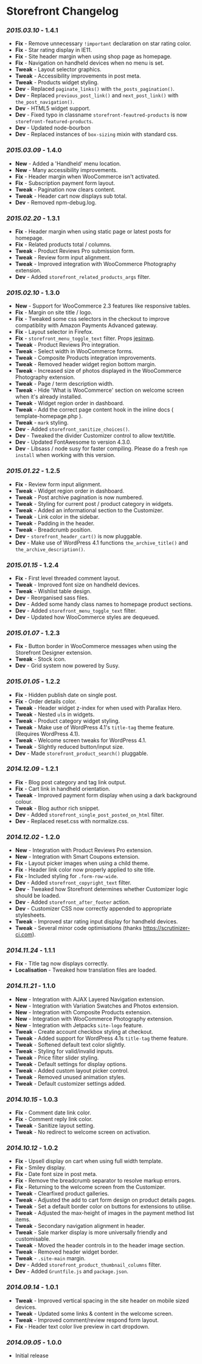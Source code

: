 # Storefront Changelog

### *2015.03.10* - 1.4.1
* **Fix** - Remove unnecessary `!important` declaration on star rating color.
* **Fix** - Star rating display in IE11.
* **Fix** - Site header margin when using shop page as homepage.
* **Fix** - Navigation on handheld devices when no menu is set.
* **Tweak** - Layout selector graphics.
* **Tweak** - Accessibility improvements in post meta.
* **Tweak** - Products widget styling.
* **Dev** - Replaced `paginate_links()` with `the_posts_pagination()`.
* **Dev** - Replaced `previous_post_link()` and `next_post_link()` with `the_post_navigation()`.
* **Dev** - HTML5 widget support.
* **Dev** - Fixed typo in classname `storefront-feautred-products` is now `storefront-featured-products`.
* **Dev** - Updated node-bourbon
* **Dev** - Replaced instances of `box-sizing` mixin with standard css.

### *2015.03.09* - 1.4.0
* **New** - Added a 'Handheld' menu location.
* **New** - Many accessibility improvements.
* **Fix** - Header margin when WooCommerce isn't activated.
* **Fix** - Subscription payment form layout.
* **Tweak** - Pagination now clears content.
* **Tweak** - Header cart now displays sub total.
* **Dev** - Removed npm-debug.log.

### *2015.02.20* - 1.3.1
* **Fix** - Header margin when using static page or latest posts for homepage.
* **Fix** - Related products total / columns.
* **Tweak** - Product Reviews Pro submission form.
* **Tweak** - Review form input alignment.
* **Tweak** - Improved integration with WooCommerce Photography extension.
* **Dev** - Added `storefront_related_products_args` filter.

### *2015.02.10* - 1.3.0
* **New** - Support for WooCommerce 2.3 features like responsive tables.
* **Fix** - Margin on site title / logo.
* **Fix** - Tweaked some css selectors in the checkout to improve compatiblity with Amazon Payments Advanced gateway.
* **Fix** - Layout selector in Firefox.
* **Fix** - `storefront_menu_toggle_text` filter. Props [jesinwp](https://github.com/jesinwp).
* **Tweak** - Product Reviews Pro integration.
* **Tweak** - Select width in WooCommerce forms.
* **Tweak** - Composite Products integration improvements.
* **Tweak** - Removed header widget region bottom margin.
* **Tweak** - Increased size of photos displayed in the WooCommerce Photography extension.
* **Tweak** - Page / term description width.
* **Tweak** - Hide 'What is WooCommerce' section on welcome screen when it's already installed.
* **Tweak** - Widget region order in dashboard.
* **Tweak** - Add the correct page content hook in the inline docs ( template-homepage.php ).
* **Tweak** - `mark` styling.
* **Dev** - Added `storefront_sanitize_choices()`.
* **Dev** - Tweaked the divider Customizer control to allow text/title.
* **Dev** - Updated FontAwesome to version 4.3.0.
* **Dev** - Libsass / node susy for faster compiling. Please do a fresh `npm install` when working with this version.

### *2015.01.22* - 1.2.5
* **Fix** - Review form input alignment.
* **Tweak** - Widget region order in dashboard.
* **Tweak** - Post archive pagination is now numbered.
* **Tweak** - Styling for current post / product category in widgets.
* **Tweak** - Added an informational section to the Customizer.
* **Tweak** - Link color in the sidebar.
* **Tweak** - Padding in the header.
* **Tweak** - Breadcrumb position.
* **Dev** - `storefront_header_cart()` is now pluggable.
* **Dev** - Make use of WordPress 4.1 functions `the_archive_title()` and `the_archive_description()`.

### *2015.01.15* - 1.2.4
* **Fix** - First level threaded comment layout.
* **Tweak** - Improved font size on handheld devices.
* **Tweak** - Wishlist table design.
* **Dev** - Reorganised sass files.
* **Dev** - Added some handy class names to homepage product sections.
* **Dev** - Added `storefront_menu_toggle_text` filter.
* **Dev** - Updated how WooCommerce styles are dequeued.

### *2015.01.07* - 1.2.3
* **Fix** - Button border in WooCommerce messages when using the Storefront Designer extension.
* **Tweak** - Stock icon.
* **Dev** - Grid system now powered by Susy.

### *2015.01.05* - 1.2.2
* **Fix** - Hidden publish date on single post.
* **Fix** - Order details color.
* **Tweak** - Header widget z-index for when used with Parallax Hero.
* **Tweak** - Nested `ul`s in widgets.
* **Tweak** - Product category widget styling.
* **Tweak** - Make use of WordPress 4.1's `title-tag` theme feature. (Requires WordPress 4.1).
* **Tweak** - Welcome screen tweaks for WordPress 4.1.
* **Tweak** - Slightly reduced button/input size.
* **Dev** - Made `storefront_product_search()` pluggable.

### *2014.12.09* - 1.2.1
* **Fix** - Blog post category and tag link output.
* **Fix** - Cart link in handheld orientation.
* **Tweak** - Improved payment form display when using a dark background colour.
* **Tweak** - Blog author rich snippet.
* **Dev** - Added `storefront_single_post_posted_on_html` filter.
* **Dev** - Replaced reset.css with normalize.css.

### *2014.12.02* - 1.2.0
* **New** - Integration with Product Reviews Pro extension.
* **New** - Integration with Smart Coupons extension.
* **Fix** - Layout picker images when using a child theme.
* **Fix** - Header link color now properly applied to site title.
* **Fix** - Included styling for `.form-row-wide`.
* **Dev** - Added `storefront_copyright_text` filter.
* **Dev** - Tweaked how Storefront determines whether Customizer logic should be loaded.
* **Dev** - Added `storefront_after_footer` action.
* **Dev** - Customizer CSS now correctly appended to appropriate stylesheets.
* **Tweak** - Improved star rating input display for handheld devices.
* **Tweak** - Several minor code optimisations (thanks https://scrutinizer-ci.com).

### *2014.11.24* - 1.1.1
* **Fix** - Title tag now displays correctly.
* **Localisation** - Tweaked how translation files are loaded.

### *2014.11.21* - 1.1.0
* **New** - Integration with AJAX Layered Navigation extension.
* **New** - Integration with Variation Swatches and Photos extension.
* **New** - Integration with Composite Products extension.
* **New** - Integration with WooCommerce Photography extension.
* **New** - Integration with Jetpacks `site-logo` feature.
* **Tweak** - Create account checkbox styling at checkout.
* **Tweak** - Added support for WordPress 4.1s `title-tag` theme feature.
* **Tweak** - Softened default text color slightly.
* **Tweak** - Styling for valid/invalid inputs.
* **Tweak** - Price filter slider styling.
* **Tweak** - Default settings for display options.
* **Tweak** - Added custom layout picker control.
* **Tweak** - Removed unused animation styles.
* **Tweak** - Default customizer settings added.

### *2014.10.15* - 1.0.3
* **Fix** - Comment date link color.
* **Fix** - Comment reply link color.
* **Tweak** - Sanitize layout setting.
* **Tweak** - No redirect to welcome screen on activation.

### *2014.10.12* - 1.0.2
* **Fix** - Upsell display on cart when using full width template.
* **Fix** - Smiley display.
* **Fix** - Date font size in post meta.
* **Fix** - Remove the breadcrumb separator to resolve markup errors.
* **Fix** - Returning to the welcome screen from the Customizer.
* **Tweak** - Clearfixed product galleries.
* **Tweak** - Adjusted the add to cart form design on product details pages.
* **Tweak** - Set a default border color on buttons for extensions to utilise.
* **Tweak** - Adjusted the max-height of images in the payment method list items.
* **Tweak** - Secondary navigation alignment in header.
* **Tweak** - Sale marker display is more universally friendly and customisable.
* **Tweak** - Moved the header controls in to the header image section.
* **Tweak** - Removed header widget border.
* **Tweak** - `.site-main` margin.
* **Dev** - Added `storefront_product_thumbnail_columns` filter.
* **Dev** - Added `Gruntfile.js` and `package.json`.

### *2014.09.14* - 1.0.1
* **Tweak** - Improved vertical spacing in the site header on mobile sized devices.
* **Tweak** - Updated some links & content in the welcome screen.
* **Tweak** - Improved comment/review respond form layout.
* **Fix** - Header text color live preview in cart dropdown.

### *2014.09.05* - 1.0.0
* Initial release